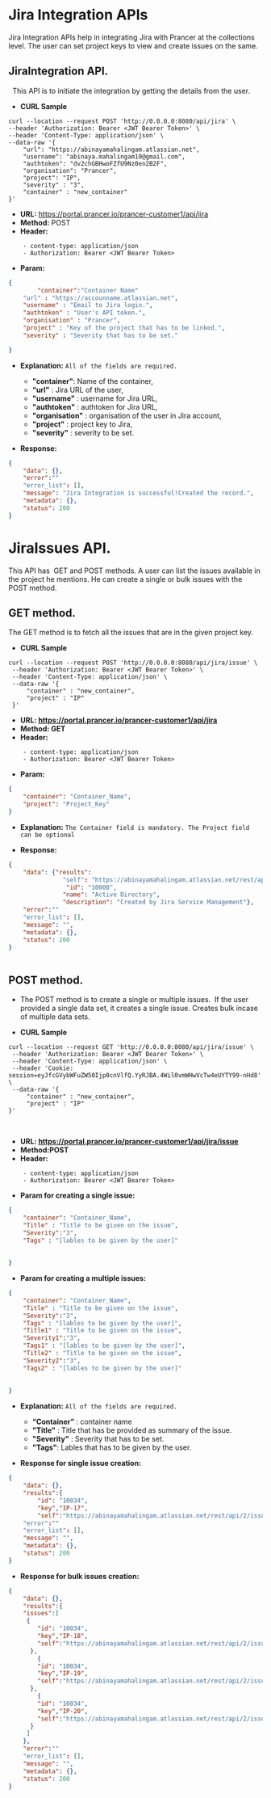 **Jira Integration APIs**
===
Jira Integration APIs help in integrating Jira with Prancer at the collections level. The user can set project keys to view and create issues on the same.

**JiraIntegration API.**
---
  	This API is to initiate the integration by getting the details from the user. 

- **CURL Sample**

```curl 
curl --location --request POST 'http://0.0.0.0:8080/api/jira' \
--header 'Authorization: Bearer <JWT Bearer Token>' \
--header 'Content-Type: application/json' \
--data-raw '{
    "url": "https://abinayamahalingam.atlassian.net",
    "username": "abinaya.mahalingam10@gmail.com",
    "authtoken": "dv2chGBHwoFZfU9Nz0en2B2F",
    "organisation": "Prancer",
    "project": "IP",
    "severity" : "3",
    "container" : "new_container"
}'
```

- **URL:** <https://portal.prancer.io/prancer-customer1/api/jira>
- **Method:** POST
- **Header:**
  
``` code
    - content-type: application/json
    - Authorization: Bearer <JWT Bearer Token>
```


- **Param:**

``` json
{
        "container":"Container Name"
	"url" : "https://accounname.atlassian.net",
	"username" : "Email to Jira login.",
	"authtoken" : "User's API token.",
	"organisation" : "Prancer",
	"project" : "Key of the project that has to be linked.",
	"severity" : "Severity that has to be set."

}
```
- **Explanation:**
    `All of the fields are required.`
    
    - **"container"**: Name of the container,
    - **“url"** : Jira URL of the user,
    - **"username"** : username for Jira URL,
    - **"authtoken"** : authtoken for Jira URL,
    - **"organisation"** : organisation of the user in Jira account,
    - **"project"** : project key to Jira,
    - **"severity"** : severity to be set.

- **Response:**

``` json
{
    "data": {},
    "error":""
    "error_list": [],
    "message": "Jira Integration is successful!Created the record.",
    "metadata": {},
    "status": 200
}
```

**JiraIssues API.**
===
   This API has  GET and POST methods. A user can list the issues available in the project he mentions. He can create a single or bulk issues with the POST method.

**GET method.**
---
   The GET method is to fetch all the issues that are in the given project key.
- **CURL Sample**

``` curl 
curl --location --request POST 'http://0.0.0.0:8080/api/jira/issue' \
 --header 'Authorization: Bearer <JWT Bearer Token>' \
 --header 'Content-Type: application/json' \
 --data-raw '{
     "container" : "new_container",
     "project" : "IP"
 }'
```

- **URL: https://portal.prancer.io/prancer-customer1/api/jira**
- **Method: GET**
- **Header:**

``` code
    - content-type: application/json
    - Authorization: Bearer <JWT Bearer Token>
```

- **Param:**

``` json
{
    "container": "Container_Name",
    "project": "Project_Key"
}
```

- **Explanation:**
	`The Container field is mandatory. The Project field can be optional`

- **Response:**

``` json
{
    "data": {"results": 
               "self": "https://abinayamahalingam.atlassian.net/rest/api/2/component/10000", 
                "id": "10000", 
               "name": "Active Directory", 
               "description": "Created by Jira Service Management"},
    "error":""
    "error_list": [],
    "message": "",
    "metadata": {},
    "status": 200
}
 
```

**POST method.**
---
   - The POST method is to create a single or multiple issues.  If the user provided a single data set, it creates a single issue. Creates bulk incase of multiple data sets. 
   
- **CURL Sample**

```curl
curl --location --request GET 'http://0.0.0.0:8080/api/jira/issue' \
 --header 'Authorization: Bearer <JWT Bearer Token>' \
 --header 'Content-Type: application/json' \
 --header 'Cookie: session=eyJfcGVybWFuZW50Ijp0cnVlfQ.YyRJBA.4Wil0vmWHwVcTw4eUYTY99-nHd8' \
 --data-raw '{
     "container" : "new_container",
     "project" : "IP"
}'

```
 
- **URL: <https://portal.prancer.io/prancer-customer1/api/jira/issue>**
- **Method:POST**
- **Header:**

``` code
    - content-type: application/json
    - Authorization: Bearer <JWT Bearer Token>

```

 - **Param for creating a single issue:**
 
``` json
{
    "container": "Container_Name",
    "Title" : "Title to be given on the issue",
    "Severity":"3",
    "Tags" : "[lables to be given by the user]"
  
    
}
```
- **Param for creating a multiple issues:**
 
``` json
{
    "container": "Container_Name",
    "Title" : "Title to be given on the issue",
    "Severity":"3",
    "Tags" : "[lables to be given by the user]",
    "Title1" : "Title to be given on the issue",
    "Severity1":"3",
    "Tags1" : "[lables to be given by the user]",
    "Title2" : "Title to be given on the issue",
    "Severity2":"3",
    "Tags2" : "[lables to be given by the user]"
  
    
}
```
- **Explanation:**
    `All of the fields are required.`
	  
     - **“Container”** : container name
     - **"Title"** : Title that has be provided as summary of the issue.
     - **"Severity"** : Severity that has to be set.
     - **"Tags"**: Lables that has to be given by the user.
 
 
- **Response for single issue creation:**
 

``` json
{
    "data": {},
    "results":{
        "id": "10034",
        "key","IP-17",
        "self":"https://abinayamahalingam.atlassian.net/rest/api/2/issue/10034"
    "error":""
    "error_list": [],
    "message": "",
    "metadata": {},
    "status": 200
}
```



- **Response for bulk issues creation:**

``` json
{
    "data": {},
    "results":{
    "issues":[
     {
        "id": "10034",
        "key","IP-18",
        "self":"https://abinayamahalingam.atlassian.net/rest/api/2/issue/10035"
      },
        {
        "id": "10034",
        "key","IP-19",
        "self":"https://abinayamahalingam.atlassian.net/rest/api/2/issue/10036"
      },
        {
        "id": "10034",
        "key","IP-20",
        "self":"https://abinayamahalingam.atlassian.net/rest/api/2/issue/10037"
      }
     ]
    },
    "error":""
    "error_list": [],
    "message": "",
    "metadata": {},
    "status": 200
}
```




